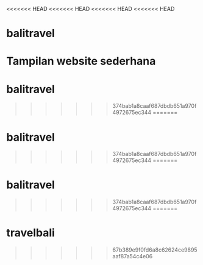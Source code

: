 <<<<<<< HEAD
<<<<<<< HEAD
<<<<<<< HEAD
<<<<<<< HEAD
# balitravel
Tampilan website sederhana
=======
# balitravel
>>>>>>> 374bab1a8caaf687dbdb651a970f4972675ec344
=======
# balitravel
>>>>>>> 374bab1a8caaf687dbdb651a970f4972675ec344
=======
# balitravel
>>>>>>> 374bab1a8caaf687dbdb651a970f4972675ec344
=======
# travelbali
>>>>>>> 67b389e9f0fd6a8c62624ce9895aaf87a54c4e06
